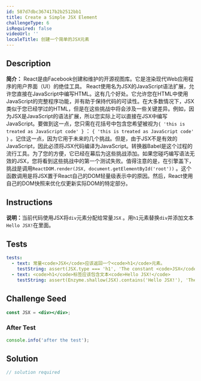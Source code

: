 ```yaml
---
id: 587d7dbc367417b2b2512bb1
title: Create a Simple JSX Element
challengeType: 6
isRequired: false
videoUrl: ''
localeTitle: 创建一个简单的JSX元素
---
```


## Description
<section id="description"> <strong>简介：</strong> React是由Facebook创建和维护的开源视图库。它是渲染现代Web应用程序的用户界面（UI）的绝佳工具。 React使用名为JSX的JavaScript语法扩展，允许您直接在JavaScript中编写HTML。这有几个好处。它允许您在HTML中使用JavaScript的完整程序功能，并有助于保持代码的可读性。在大多数情况下，JSX类似于您已经学过的HTML，但是在这些挑战中将会涉及一些关键差异。例如，因为JSX是JavaScript的语法扩展，所以您实际上可以直接在JSX中编写JavaScript。要做到这一点，您只需在花括号中包含您希望被视为<code>{ &#39;this is treated as JavaScript code&#39; }</code> ： <code>{ &#39;this is treated as JavaScript code&#39; }</code> 。记住这一点，因为它用于未来的几个挑战。但是，由于JSX不是有效的JavaScript，因此必须将JSX代码编译为JavaScript。转换器Babel是这个过程的流行工具。为了您的方便，它已经在幕后为这些挑战添加。如果您碰巧编写语法无效的JSX，您将看到这些挑战中的第一个测试失败。值得注意的是，在引擎盖下，挑战是调用<code>ReactDOM.render(JSX, document.getElementById(&#39;root&#39;))</code> 。这个函数调用是将JSX置于React自己的DOM轻量级表示中的原因。然后，React使用自己的DOM快照来优化仅更新实际DOM的特定部分。 </section>

## Instructions
<section id="instructions"> <strong>说明：</strong>当前代码使用JSX将<code>div</code>元素分配给常量<code>JSX</code> 。用<code>h1</code>元素替换<code>div</code>并添加文本<code>Hello JSX!</code>在里面。 </section>

## Tests
<section id='tests'>

```yml
tests:
  - text: 常量<code>JSX</code>应该返回一个<code>h1</code>元素。
    testString: assert(JSX.type === 'h1', 'The constant <code>JSX</code> should return an <code>h1</code> element.');
  - text: <code>h1</code>标签应该包含文本<code>Hello JSX!</code>
    testString: assert(Enzyme.shallow(JSX).contains('Hello JSX!'), 'The <code>h1</code> tag should include the text <code>Hello JSX!</code>');

```

</section>

## Challenge Seed
<section id='challengeSeed'>

<div id='jsx-seed'>

```jsx
const JSX = <div></div>;

```

</div>


### After Test
<div id='jsx-teardown'>

```js
console.info('after the test');
```

</div>

</section>

## Solution
<section id='solution'>

```js
// solution required
```
</section>
